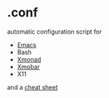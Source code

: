 .conf
=====

automatic configuration script for

* [Emacs](http://www.gnu.org/software/emacs/)
* Bash
* [Xmonad](http://xmonad.org/)
* [Xmobar](http://projects.haskell.org/xmobar/)
* X11

and a [cheat sheet](agomezl.github.io/AgomezlCS.pdf)
